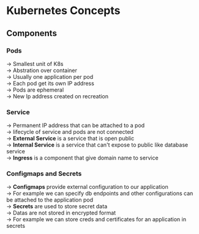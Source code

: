 # Kubernetes Concepts
## Components
### Pods
-> Smallest unit of K8s<br>
-> Abstration over container<br>
-> Usually one application per pod<br>
-> Each pod get its own IP address<br>
-> Pods are ephemeral<br>
-> New Ip address created on recreation<br>


### Service
-> Permanent IP address that can be attached to a pod<br>
-> lifecycle of service and pods are not connected<br>
-> **External Service** is a service that is open public<br>
-> **Internal Service** is a service that can't expose to public like database service<br>
-> **Ingress** is a component that give domain name to service<br>

### Configmaps and Secrets

-> **Configmaps** provide external configuration to our application<br>
-> For example we can specify db endpoints and other configurations can be attached to the application pod<br>
-> **Secrets** are used to store secret data<br>
-> Datas are not stored in encrypted format<br>
-> For example we can store creds and certificates for an application in secrets<br>








